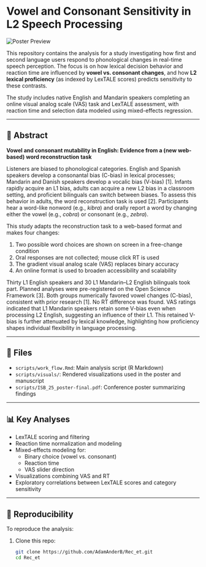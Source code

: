 # Vowel and Consonant Sensitivity in L2 Speech Processing

![Poster Preview](scripts/ISB_25_poster-final.png)

This repository contains the analysis for a study investigating how first and second language users respond to phonological changes in real-time speech perception. The focus is on how lexical decision behavior and reaction time are influenced by **vowel vs. consonant changes**, and how **L2 lexical proficiency** (as indexed by LexTALE scores) predicts sensitivity to these contrasts.

The study includes native English and Mandarin speakers completing an online visual analog scale (VAS) task and LexTALE assessment, with reaction time and selection data modeled using mixed-effects regression.

---

## 📝 Abstract

**Vowel and consonant mutability in English: Evidence from a (new web-based) word reconstruction task**

Listeners are biased to phonological categories. English and Spanish speakers develop a consonantal bias (C-bias) in lexical processes; Mandarin and Danish speakers develop a vocalic bias (V-bias) [1]. Infants rapidly acquire an L1 bias, adults can acquire a new L2 bias in a classroom setting, and proficient bilinguals can switch between biases. To assess this behavior in adults, the word reconstruction task is used [2]. Participants hear a word-like nonword (e.g., *kibra*) and orally report a word by changing either the vowel (e.g., *cobra*) or consonant (e.g., *zebra*).

This study adapts the reconstruction task to a web-based format and makes four changes:  
1. Two possible word choices are shown on screen in a free-change condition  
2. Oral responses are not collected; mouse click RT is used  
3. The gradient visual analog scale (VAS) replaces binary accuracy  
4. An online format is used to broaden accessibility and scalability  

Thirty L1 English speakers and 30 L1 Mandarin–L2 English bilinguals took part. Planned analyses were pre-registered on the Open Science Framework [3]. Both groups numerically favored vowel changes (C-bias), consistent with prior research [1]. No RT difference was found. VAS ratings indicated that L1 Mandarin speakers retain some V-bias even when processing L2 English, suggesting an influence of their L1. This retained V-bias is further attenuated by lexical knowledge, highlighting how proficiency shapes individual flexibility in language processing.

---

## 📂 Files

- `scripts/work_flow.Rmd`: Main analysis script (R Markdown)
- `scripts/visuals/`: Rendered visualizations used in the poster and manuscript
- `scripts/ISB_25_poster-final.pdf`: Conference poster summarizing findings

---

## 📊 Key Analyses

- LexTALE scoring and filtering
- Reaction time normalization and modeling
- Mixed-effects modeling for:
  - Binary choice (vowel vs. consonant)
  - Reaction time
  - VAS slider direction
- Visualizations combining VAS and RT
- Exploratory correlations between LexTALE scores and category sensitivity

---

## 🔄 Reproducibility

To reproduce the analysis:

1. Clone this repo:
   ```bash
   git clone https://github.com/AdamAnderB/Rec_et.git
   cd Rec_et

